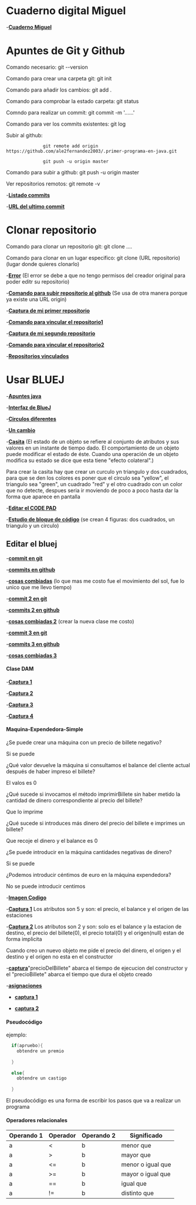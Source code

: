 # Cuaderno digital Miguel

-[**Cuaderno Miguel**](http://www.github.com/miguelbayon)


# Apuntes de Git y Github
Comando necesario:  git --version

Comando para crear una carpeta git: git init

Comando para añadir los cambios: git add .

Comando para comprobar la estado carpeta: git status

Comndo para realizar un commit: git commit -m '......'

Comando para ver los commits existentes: git log

Subir al github:  

                  git remote add origin https://github.com/ale2fernandez2003/.primer-programa-en-java.git

                  git push -u origin master
 
 Comando para subir a github: git push -u origin master
 
 Ver repositorios remotos: git remote -v
 
-[**Listado commits**](https://i.imgur.com/mH5Ak8H.png)

-[**URL del ultimo commit**](https://i.imgur.com/y5EbzxZ.png)

# Clonar repositorio
Comando para clonar un repositorio git: git clone ....

Comando para clonar en un lugar especifico: git clone (URL repositorio) (lugar donde quieres clonarlo)

-[**Error**](https://i.imgur.com/HZ1uIpw.png)
(El error se debe a que no tengo permisos del creador original para poder editr su repositorio)

-[**Comando para subir repositorio al github**](https://i.imgur.com/O9rfHJF.png)
(Se usa de otra manera porque ya existe una URL origin)

-[**Captura de mi primer repositorio**](https://i.imgur.com/UiKQHnX.png)

-[**Comando para vincular el repositorio1**](https://i.imgur.com/fwvZ0SU.png)

-[**Captura de mi segundo repositorio**](https://i.imgur.com/g8IQiej.png)

-[**Comando para vincular el repositorio2**](https://i.imgur.com/B7WmhaG.png)

-[**Repositorios vinculados**](https://i.imgur.com/4iwPgfN.png)

# Usar BLUEJ
-[**Apuntes java**](https://github.com/ale2fernandez2003/java.git)

-[**Interfaz de BlueJ**](https://i.imgur.com/ek6BzaB.png)

-[**Circulos diferentes**](https://i.imgur.com/yEHpP61.png)

-[**Un cambio**](https://i.imgur.com/HnXeUbD.png)

-[**Casita**](https://i.imgur.com/xh5b71W.png)
(El estado de un objeto se refiere al conjunto de atributos y sus valores en un instante de tiempo dado. El comportamiento de un objeto puede modificar el estado de éste. Cuando una operación de un objeto modifica su estado se dice que esta tiene "efecto colateral".)

Para crear la casita hay que crear un curculo yn triangulo y dos cuadrados, para que se den los colores es poner que el circulo sea "yellow", el triangulo sea "green", un cuadrado "red" y el otro cuadrado con un color que no detecte, despues seria ir moviendo de poco a poco hasta dar la forma que aparece en pantalla

-[**Editar el CODE PAD**](https://i.imgur.com/mfFYLhw.png)

-[**Estudio de bloque de código**](https://i.imgur.com/YxBJ6nU.png)
(se crean 4 figuras: dos cuadrados, un triangulo y un circulo)

 ## Editar el bluej

-[**commit en git**](https://i.imgur.com/TZc9sOF.png)

-[**commits en github**](https://i.imgur.com/mVI3Yiz.png)

-[**cosas combiadas**](https://i.imgur.com/xIwvIkE.png)
(lo que mas me costo fue el movimiento del sol, fue lo unico que me llevo tiempo)

-[**commit 2 en git**](https://i.imgur.com/k65NOky.png)

-[**commits 2 en github**](https://i.imgur.com/oKO3LC2.png)

-[**cosas combiadas 2**](https://i.imgur.com/Oz5OcHL.png)
(crear la nueva clase me costo)

-[**commit 3 en git**](https://i.imgur.com/Z3Q4Ptr.png)

-[**commits 3 en github**](https://i.imgur.com/iyeO31o.png)

-[**cosas combiadas 3**](https://i.imgur.com/FhcOdLg.png)

#### Clase DAM
-[**Captura 1**](https://i.imgur.com/vQyNpsq.png)

-[**Captura 2**](https://i.imgur.com/RRfcy9q.png)

-[**Captura 3**](https://i.imgur.com/mZ7rnPv.png)

-[**Captura 4**](https://i.imgur.com/xcoGRzE.png)

#### Maquina-Expendedora-Simple

¿Se puede crear una máquina con un precio de billete negativo?

Si se puede

¿Qué valor devuelve la máquina si consultamos el balance del cliente actual después de haber impreso el billete?

El valos es 0

¿Qué sucede si invocamos el método imprimirBillete sin haber metido la cantidad de dinero correspondiente al precio del billete?

Que lo imprime

¿Qué sucede si introduces más dinero del precio del billete e imprimes un billete?

Que recoje el dinero y el balance es 0

¿Se puede introducir en la máquina cantidades negativas de dinero?

Si se puede 

¿Podemos introducir céntimos de euro en la máquina expendedora?

No se puede introducir centimos 

-[**Imagen Codigo**](https://i.imgur.com/iiKkzso.png)

-[**Captura 1**](https://i.imgur.com/Ee4Mcsv.png)
Los atributos son 5 y son: el precio, el balance y el origen de las estaciones

-[**Captura 2**](https://i.imgur.com/yaBNEVo.png)
Los atributos son 2 y son: solo es el balance y la estacion de destino, el precio del billete(0), el precio total(0) y el origen(null) estan de forma implicita

Cuando creo un nuevo objeto me pide el precio del dinero, el origen y el destino y el origen no esta en el constructor 
 
-[**captura**](https://i.imgur.com/Q3HtcnT.png)"precioDelBillete" abarca el tiempo de ejecucion del constructor y el "precioBillete" abarca el tiempo que dura el objeto creado

-[**asignaciones**](https://i.imgur.com/H8ZNot9.png)

- [**captura 1**](https://i.imgur.com/N0tO7Gr.png)

- [**captura 2**](https://i.imgur.com/326Rowq.png)

#### Pseudocódigo
ejemplo:

```java
  if(apruebo){
    obtendre un premio
    
  }
  
  else{
    obtendre un castigo
    
  }
```
El pseudocódigo es una forma de escribir los pasos que va a realizar un programa

#### Operadores relacionales

| Operando 1 | Operador | Operando 2 | Significado       |
|------------|----------|------------|-------------------|
| a          | <        | b          | menor que         |
| a          | >        | b          | mayor que         |
| a          | <=       | b          | menor o igual que |
| a          | >=       | b          | mayor o igual que |
| a          | ==       | b          | igual que         |
| a          | !=       | b          | distinto que      |
